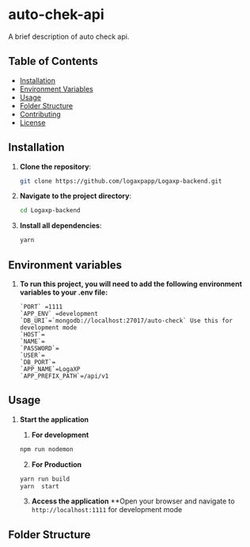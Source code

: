# auto-chek-api

A brief description of auto check api.

## Table of Contents

- [Installation](#installation)
- [Environment Variables](#environment-variables)
- [Usage](#usage)
- [Folder Structure](#folder-structure)
- [Contributing](#contributing)
- [License](#license)

## Installation

1. **Clone the repository**:

   ```bash
   git clone https://github.com/logaxpapp/Logaxp-backend.git
   ```

2. **Navigate to the project directory**:

   ```bash
   cd Logaxp-backend
   ```

3. **Install all dependencies**:
   ```bash
   yarn
   ```

## Environment variables

1.  **To run this project, you will need to add the following environment variables to your .env file:**
    ```
    `PORT` =1111
    `APP_ENV` =development
    `DB_URI`=`mongodb://localhost:27017/auto-check` Use this for development mode
    `HOST`=
    `NAME`=
    `PASSWORD`=
    `USER`=
    `DB_PORT`=
    `APP_NAME`=LogaXP
    `APP_PREFIX_PATH`=/api/v1
    ```

## Usage

1. **Start the application**

   1. **For development**

   ```bash
   npm run nodemon
   ```

   2. **For Production**

   ```bash
   yarn run build
   yarn  start
   ```

   3. **Access the application**
      \*\*Open your browser and navigate to `http://localhost:1111` for development mode

## Folder Structure
